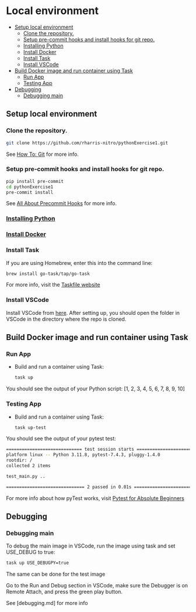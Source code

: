 # Local environment<a name="debugging-the-app"></a>

<!-- mdformat-toc start --slug=github --maxlevel=6 --minlevel=2 -->

- [Setup local environment](#setup-local-environment)
  - [Clone the repository.](#clone-the-repository)
  - [Setup pre-commit hooks and install hooks for git repo.](#setup-pre-commit-hooks-and-install-hooks-for-git-repo)
  - [Installing Python](#installing-python)
  - [Install Docker](#install-docker)
  - [Install Task](#install-task)
  - [Install VSCode](#install-vscode)
- [Build Docker image and run container using Task](#build-docker-image-and-run-container-using-task)
  - [Run App](#run-app)
  - [Testing App](#testing-app)
- [Debugging](#debugging)
  - [Debugging main](#debugging-main)

<!-- mdformat-toc end -->

## Setup local environment<a name="setup-local-environment"></a>

### Clone the repository.<a name="clone-the-repository"></a>

```bash
git clone https://github.com/rharris-nitro/pythonExercise1.git
```

See [How To: Git](how-to-git.md) for more info.

### Setup pre-commit hooks and install hooks for git repo.<a name="setup-pre-commit-hooks-and-install-hooks-for-git-repo"></a>

```bash
pip install pre-commit
cd pythonExercise1
pre-commit install
```

See [All About Precommit Hooks](all-about-precommit-hooks.md) for more info.

### [Installing Python](installing-python.md)<a name="installing-python"></a>

### [Install Docker](docker-setup.md)<a name="install-docker"></a>

### Install Task<a name="install-task"></a>

If you are using Homebrew, enter this into the command line:

```bash
brew install go-task/tap/go-task
```

For more info, visit the [Taskfile website](https://taskfile.dev/)

### Install VSCode<a name="install-vscode"></a>

Install VSCode from [here](https://code.visualstudio.com/).
After setting up, you should open the folder in VSCode in the directory where the repo is cloned.

## Build Docker image and run container using Task<a name="build-docker-image-and-run-container-using-task"></a>

### Run App<a name="run-app"></a>

- Build and run a container using Task:

  ```bash
  task up
  ```

You should see the output of your Python script:
\[1, 2, 3, 4, 5, 6, 7, 8, 9, 10\]

### Testing App<a name="testing-app"></a>

- Build and run a container using Task:

  ```bash
  task up-test
  ```

You should see the output of your pytest test:

```bash
============================= test session starts ==============================
platform linux -- Python 3.11.8, pytest-7.4.3, pluggy-1.4.0
rootdir: /
collected 2 items

test_main.py ..                                                          [100%]

============================== 2 passed in 0.01s ===============================
```

For more info about how pyTest works, visit [Pytest for Absolute Beginners](https://medium.com/analytics-vidhya/pytest-for-absolute-beginners-4a166324b350)

## Debugging<a name="debugging"></a>

### Debugging main<a name="debugging-main"></a>

To debug the main image in VSCode, run the image using task and set USE_DEBUG to true:

```bash
task up USE_DEBUGPY=true
```

The same can be done for the test image

Go to the Run and Debug section in VSCode, make sure the Debugger is on Remote Attach, and press the green play button.

See \[debugging.md\] for more info
